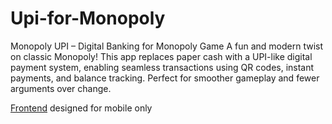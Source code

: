 # Upi-for-Monopoly
Monopoly UPI – Digital Banking for Monopoly Game A fun and modern twist on classic Monopoly! This app replaces paper cash with a UPI-like digital payment system, enabling seamless transactions using QR codes, instant payments, and balance tracking. Perfect for smoother gameplay and fewer arguments over change.

[Frontend](https://vict0rtesla.github.io/Upi-for-Monopoly/) designed for mobile only
